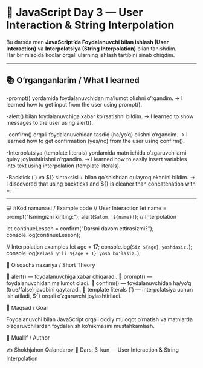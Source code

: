 # 🧠 JavaScript Day 3 — User Interaction & String Interpolation

Bu darsda men **JavaScript’da Foydalanuvchi bilan ishlash (User Interaction)** va **Interpolatsiya (String Interpolation)** bilan tanishdim.  
Har bir misolda kodlar orqali ularning ishlash tartibini sinab chiqdim.

---

## 📚 O‘rganganlarim / What I learned
  
-prompt() yordamida foydalanuvchidan ma’lumot olishni o‘rgandim.
→ I learned how to get input from the user using prompt().

-alert() bilan foydalanuvchiga xabar ko‘rsatishni bildim.
→ I learned to show messages to the user using alert().

-confirm() orqali foydalanuvchidan tasdiq (ha/yo‘q) olishni o‘rgandim.
→ I learned how to get confirmation (yes/no) from the user using confirm().

-Interpolatsiya (template literals) yordamida matn ichida o‘zgaruvchilarni qulay joylashtirishni o‘rgandim.
→ I learned how to easily insert variables into text using interpolation (template literals).

-Backtick (`) va ${} sintaksisi + bilan qo‘shishdan qulayroq ekanini bildim.
→ I discovered that using backticks and ${} is cleaner than concatenation with +.

---

💻 #Kod namunasi / Example code
// User Interaction
let name = prompt("Ismingizni kiriting:");
alert(`Salom, ${name}!`); // Interpolation

let continueLesson = confirm("Darsni davom ettirasizmi?");
console.log(continueLesson);

// Interpolation examples
let age = 17;
console.log(`Siz ${age} yoshdasiz.`);
console.log(`Kelasi yili ${age + 1} yosh bo‘lasiz.`);

🧩 Qisqacha nazariya / Short Theory

🔹 alert() — foydalanuvchiga xabar chiqaradi.
🔹 prompt() — foydalanuvchidan ma’lumot oladi.
🔹 confirm() — foydalanuvchidan ha/yo‘q (true/false) javobini qaytaradi.
🔹 template literals (`) — interpolatsiya uchun ishlatiladi, ${} orqali o‘zgaruvchi joylashtiriladi.

🎯 Maqsad / Goal

Foydalanuvchi bilan JavaScript orqali oddiy muloqot o‘rnatish va matnlarda o‘zgaruvchilardan foydalanish ko‘nikmasini mustahkamlash.

💬 Muallif / Author

✍️ Shokhjahon Qalandarov
📅 Dars: 3-kun — User Interaction & String Interpolation
